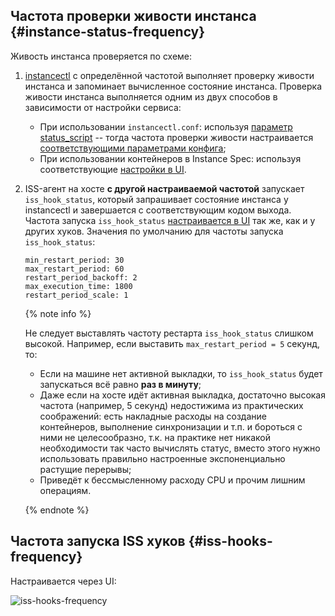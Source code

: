 ##  Частота проверки живости инстанса {#instance-status-frequency}

Живость инстанса проверяется по схеме:

1. [instancectl](https://wiki.yandex-team.ru/jandekspoisk/sepe/instancectl/) с определённой частотой выполняет проверку живости инстанса и запоминает вычисленное состояние инстанса. Проверка живости инстанса выполняется одним из двух способов в зависимости от настройки сервиса:

    * При использовании `instancectl.conf`: используя [параметр status_script](https://wiki.yandex-team.ru/jandekspoisk/sepe/instancectl/#instance-status-computation) -- тогда частота проверки живости настраивается [соответствующими параметрами конфига](https://wiki.yandex-team.ru/jandekspoisk/sepe/instancectl/#instancectl-status-check-frequency);
    * При использовании контейнеров в Instance Spec: используя соответствующие [настройки в UI](../../how-to/structured-instancectl-config.md).

1. ISS-агент на хосте **с другой настраиваемой частотой** запускает `iss_hook_status`, который запрашивает состояние инстанса у instancectl и завершается с соответствующим кодом выхода. Частота запуска `iss_hook_status` [настраивается в UI](#iss-hooks-frequency) так же, как и у других хуков. Значения по умолчанию для частоты запуска `iss_hook_status`:

    ```
    min_restart_period: 30
    max_restart_period: 60
    restart_period_backoff: 2
    max_execution_time: 1800
    restart_period_scale: 1
    ```

    {% note info %}
    
    Не следует выставлять частоту рестарта `iss_hook_status` слишком высокой. Например, если выставить `max_restart_period = 5` секунд, то:

    * Если на машине нет активной выкладки, то `iss_hook_status` будет запускаться всё равно **раз в минуту**;
    * Даже если на хосте идёт активная выкладка, достаточно высокая частота (например, 5 секунд) недостижима из практических соображений: есть накладные расходы на создание контейнеров, выполнение синхронизации и т.п. и бороться с ними не целесообразно, т.к. на практике нет никакой необходимости так часто вычислять статус, вместо этого нужно использовать правильно настроенные экспоненциально растущие перерывы;
    * Приведёт к бессмысленному расходу CPU и прочим лишним операциям.

    {% endnote %}

##  Частота запуска ISS хуков {#iss-hooks-frequency}

Настраивается через UI:

![iss-hooks-frequency](https://jing.yandex-team.ru/files/sshipkov/2017-11-07_14-29-31.6cf13ae.png)
